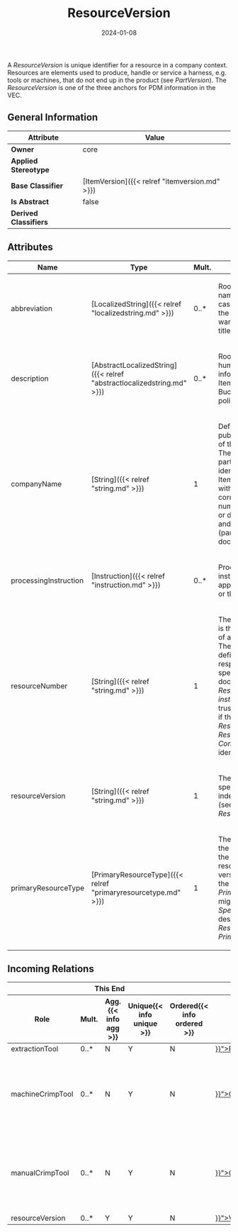 ﻿---
title: ResourceVersion
toc: false
type: specs
date: "2024-01-08"
draft: false
specification: VEC
version: 2.1.0
documentType: "Recommendation"
elementType: Class
classes:
  - ResourceVersion
menu_name: vec-2.1.0
---
<p> A <i>ResourceVersion</i> is unique identifier for a resource in a company context. Resources are elements used to produce, handle or service a harness, e.g. tools or machines, that do not end up in the product (see <i>PartVersion</i>). The <i>ResourceVersion</i> is one of the three anchors for PDM information in the VEC.       </p>

## General Information

| Attribute               | Value |
|-------------------------|-------|
| **Owner**               | core |
| **Applied Stereotype**  |   |
| **Base Classifier**     | [ItemVersion]({{< relref "itemversion.md" >}})<br/>  |
| **Is Abstract**         | false |
| **Derived Classifiers** |   |

## Attributes
|  Name  |  Type  |  Mult.  |  Description  |  Owning Classifier  |
|--------|--------|---------|---------------|--------------|
|abbreviation| [LocalizedString]({{< relref "localizedstring.md" >}}) | 0..* | <p> Room for a short name of the Item. In case of a document the attribute is wanted to contain its title.      </p> | [ItemVersion]({{< relref "itemversion.md" >}}) |
|description| [AbstractLocalizedString]({{< relref "abstractlocalizedstring.md" >}}) | 0..* | <p>Room for additional, human readable information about the ItemVersion.  e.g. Buchsengehäuse 26-polig </p> | [ItemVersion]({{< relref "itemversion.md" >}}) |
|companyName| [String]({{< relref "string.md" >}}) | 1 | <p> Defines the publishing company of the ItemVersion. The companyName is part of the main identifier of an ItemVersion together with the corresponding number (partNumber or documentNumber) and version (partVersion or documentVersion).      </p> | [ItemVersion]({{< relref "itemversion.md" >}}) |
|processingInstruction| [Instruction]({{< relref "instruction.md" >}}) | 0..* | <p>Processing instructions for the application of the part or the document.  </p> | [ItemVersion]({{< relref "itemversion.md" >}}) |
|resourceNumber| [String]({{< relref "string.md" >}}) | 1 | <p> The <i>ResourceNumber</i> is the major identifier of a <i>ResourceVersion</i>. The format is user defined and respectively company specific. For all VEC-documents a <i>ResourceVersion-instance</i> can be trusted to be identical if the combination of <i>ResourceNumber</i>, <i>ResourceVersion</i> and <i>CompanyName</i> is identical.      </p> | [ResourceVersion]({{< relref "resourceversion.md" >}}) |
|resourceVersion| [String]({{< relref "string.md" >}}) | 1 | <p> The <i>ResourceVersion</i> specifies the version index of a resource (see also <i>ResourceNumber</i>).      </p> | [ResourceVersion]({{< relref "resourceversion.md" >}}) |
|primaryResourceType| [PrimaryResourceType]({{< relref "primaryresourcetype.md" >}}) | 1 | <p> The primary type of the resource defines the type of the resource. In a future version of the VEC the <i>PrimaryResourceType </i>might correspond to <i>Specifications </i>describing the <i>ResourceVersion</i> (see <i>PrimaryPartType</i>).      </p> | [ResourceVersion]({{< relref "resourceversion.md" >}}) |


##  Incoming Relations
<table>
    <thead>
        <tr>
           <th colspan="5">This End</th>
           <th colspan="2">Other End</th>
           <th colspan="1">General</th>
        </tr>
        <tr>
           <th>Role</th>
           <th>Mult.</th>
           <th>Agg.{{< info agg >}}</th>
           <th>Unique{{< info unique >}}</th>
           <th>Ordered{{< info ordered >}}</th>
           <th>Type</th>
           <th>Mult.</th>
           <th>Description</th>
        </tr>
    <thead>
    <tbody>
    <tr>
        <td>extractionTool</td>
        <td>0..*</td>
        <td>N</td>
        <td>Y</td>
        <td>N</td>
        <td><a href="{{< relref "pluggableterminalspecification.md" >}}">PluggableTerminalSpecification</a></td>
        <td>0..*</td>
        <td></td>
    </tr>
    <tr>
        <td>machineCrimpTool</td>
        <td>0..*</td>
        <td>N</td>
        <td>Y</td>
        <td>N</td>
        <td><a href="{{< relref "crimpdetail.md" >}}">CrimpDetail</a></td>
        <td>0..*</td>
        <td><p> A list of tools that are permitted for machine crimping processes.      </p></td>
    </tr>
    <tr>
        <td>manualCrimpTool</td>
        <td>0..*</td>
        <td>N</td>
        <td>Y</td>
        <td>N</td>
        <td><a href="{{< relref "crimpdetail.md" >}}">CrimpDetail</a></td>
        <td>0..*</td>
        <td><p> A list of tools that are permitted for manual crimping processes.      </p></td>
    </tr>
    <tr>
        <td>resourceVersion</td>
        <td>0..*</td>
        <td>Y</td>
        <td>Y</td>
        <td>N</td>
        <td><a href="{{< relref "veccontent.md" >}}">VecContent</a></td>
        <td>1</td>
        <td></td>
    </tr>
    </tbody>
</table>



